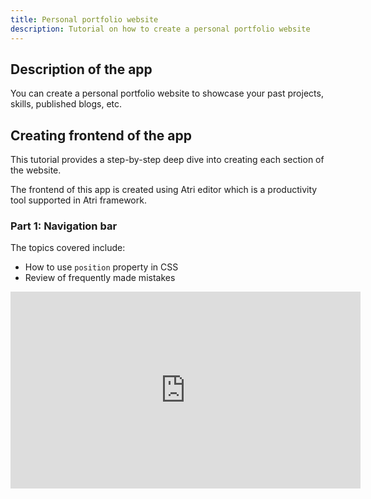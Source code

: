 ```yaml
---
title: Personal portfolio website
description: Tutorial on how to create a personal portfolio website
---
```


## Description of the app

You can create a personal portfolio website to showcase your past projects, skills, published blogs, etc.

## Creating frontend of the app

This tutorial provides a step-by-step deep dive into creating each section of the website.

The frontend of this app is created using Atri editor which is a productivity tool supported in Atri framework.

### Part 1: Navigation bar

The topics covered include: 

- How to use `position` property in CSS
- Review of frequently made mistakes

<iframe width="560" height="315" src="https://www.youtube.com/embed/HZJ5cSSY22I" title="YouTube video player" frameborder="0" allow="accelerometer; autoplay; clipboard-write; encrypted-media; gyroscope; picture-in-picture" allowfullscreen></iframe>